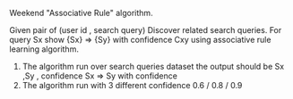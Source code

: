 Weekend "Associative Rule" algorithm.

Given pair of (user id , search query)
Discover related search queries.
For query Sx show {Sx} => {Sy} with confidence Cxy using associative rule learning algorithm.

1. The algorithm run over search queries dataset the output should be Sx ,Sy , confidence  Sx => Sy with  confidence
2. The algorithm run with 3 different confidence 0.6 / 0.8 / 0.9
